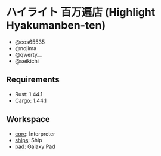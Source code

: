 # ハイライト 百万遍店 (Highlight Hyakumanben-ten)

- @cos65535
- @nojima
- @qwerty__
- @seikichi

## Requirements

- Rust: 1.44.1
- Cargo: 1.44.1

## Workspace

- [core](https://github.com/seikichi/icfpc2020/tree/master/core): Interpreter
- [ships](https://github.com/seikichi/icfpc2020/tree/master/ships): Ship
- [pad](https://github.com/seikichi/icfpc2020/tree/master/ships): Galaxy Pad
